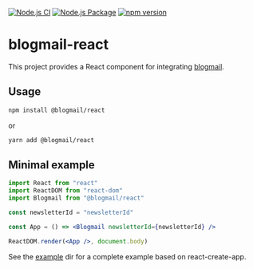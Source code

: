 [![Node.js CI](https://github.com/blogmail/blogmail-react/workflows/Node.js%20CI/badge.svg?branch=master)](https://github.com/blogmail/blogmail-react/actions?query=workflow%3A%22Node.js+CI%22) [![Node.js Package](https://github.com/blogmail/blogmail-react/workflows/Node.js%20Package/badge.svg)](https://github.com/blogmail/blogmail-react/actions?query=workflow%3A%22Node.js+Package%22) [![npm version](https://img.shields.io/npm/v/@blogmail/react.svg?style=flat-square)](https://www.npmjs.com/package/@blogmail/react)

# blogmail-react

This project provides a React component for integrating [blogmail](https://blogmail.co/).

## Usage

```sh
npm install @blogmail/react
```

or

```sh
yarn add @blogmail/react
```

## Minimal example

```jsx
import React from "react"
import ReactDOM from "react-dom"
import Blogmail from "@blogmail/react"

const newsletterId = "newsletterId"

const App = () => <Blogmail newsletterId={newsletterId} />

ReactDOM.render(<App />, document.body)
```

See the [example](example/) dir for a complete example based on react-create-app.
